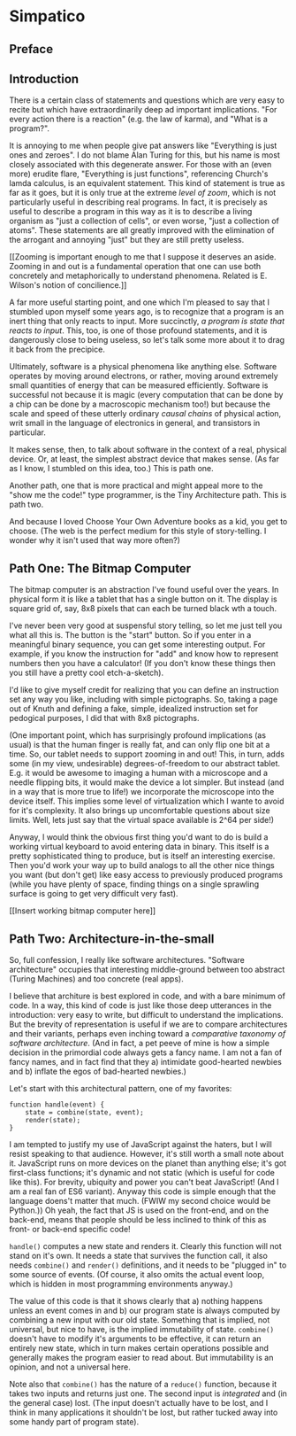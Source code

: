 # Simpatico

## Preface

## Introduction

There is a certain class of statements and questions which are very easy to recite but which have extraordinarily deep ad important implications. "For every action there is a reaction" (e.g. the law of karma), and "What is a program?".

It is annoying to me when people give pat answers like "Everything is just ones and zeroes". I do not blame Alan Turing for this, but his name is most closely associated with this degenerate answer. For those with an (even more) erudite flare, "Everything is just functions", referencing Church's lamda calculus, is an equivalent statement. This kind of statement is true as far as it goes, but it is only true at the extreme *level of zoom*, which is not particularly useful in describing real programs. In fact, it is precisely as useful to describe a program in this way as it is to describe a living organism as "just a collection of cells", or even worse, "just a collection of atoms". These statements are all greatly improved with the elimination of the arrogant and annoying "just" but they are still pretty useless.

[[Zooming is important enough to me that I suppose it deserves an aside. Zooming in and out is a fundamental operation that one can use both concretely and metaphorically to understand phenomena. Related is E. Wilson's notion of concilience.]]

A far more useful starting point, and one which I'm pleased to say that I stumbled upon myself some years ago, is to recognize that a program is an inert thing that only reacts to input. More succinctly, *a program is state that reacts to input*. This, too, is one of those profound statements, and it is dangerously close to being useless, so let's talk some more about it to drag it back from the precipice.

Ultimately, software is a physical phenomena like anything else. Software operates by moving around electrons, or rather, moving around extremely small quantities of energy that can be measured efficiently. Software is successful not because it is magic (every computation that can be done by a chip can be done by a macroscopic mechanism too!) but because the scale and speed of these utterly ordinary *causal chains* of physical action, writ small in the language of electronics in general, and transistors in particular.

It makes sense, then, to talk about software in the context of a real, physical device. Or, at least, the simplest abstract device that makes sense. (As far as I know, I stumbled on this idea, too.) This is path one.

Another path, one that is more practical and might appeal more to the "show me the code!" type programmer, is the Tiny Architecture path. This is path two.

And because I loved Choose Your Own Adventure books as a kid, you get to choose. (The web is the perfect medium for this style of story-telling. I wonder why it isn't used that way more often?)

## Path One: The Bitmap Computer

The bitmap computer is an abstraction I've found useful over the years. In physical form it is like a tablet that has a single button on it. The display is square grid of, say, 8x8 pixels that can each be turned black wth a touch.

I've never been very good at suspensful story telling, so let me just tell you what all this is. The button is the "start" button. So if you enter in a meaningful binary sequence, you can get some interesting output. For example, if you know the instruction for "add" and know how to represent numbers then you have a calculator! (If you don't know these things then you still have a pretty cool etch-a-sketch).

I'd like to give myself credit for realizing that you can define an instruction set any way you like, including with simple pictographs. So, taking a page out of Knuth and defining a fake, simple, idealized instruction set for pedogical purposes, I did that with 8x8 pictographs.

(One important point, which has surprisingly profound implications (as usual) is that the human finger is really fat, and can only flip one bit at a time. So, our tablet needs to support zooming in and out! This, in turn, adds some (in my view, undesirable) degrees-of-freedom to our abstract tablet. E.g. it would be awesome to imaging a human with a microscope and a needle flipping bits, it would make the device a lot simpler. But instead (and in a way that is more true to life!) we incorporate the microscope into the device itself. This implies some level of virtualization which I wante to avoid for it's complexity. It also brings up uncomfortable questions about size limits. Well, lets just say that the virtual space available is 2^64 per side!)

Anyway, I would think the obvious first thing you'd want to do is build a working virtual keyboard to avoid entering data in binary. This itself is a pretty sophisticated thing to produce, but is itself an interesting exercise. Then you'd work your way up to build analogs to all the other nice things you want (but don't get) like easy access to previously produced programs (while you have plenty of space, finding things on a single sprawling surface is going to get very difficult very fast).

[[Insert working bitmap computer here]]


## Path Two: Architecture-in-the-small

So, full confession, I really like software architectures. "Software architecture" occupies that interesting middle-ground between too abstract (Turing Machines) and too concrete (real apps).

I believe that architure is best explored in code, and with a bare minimum of code. In a way, this kind of code is just like those deep utterances in the introduction: very easy to write, but difficult to understand the implications. But the brevity of representation is useful if we are to compare architectures and their variants, perhaps even inching toward a *comparative taxonomy of software architecture*. (And in fact, a pet peeve of mine is how a simple decision in the primordial code always gets a fancy name. I am not a fan of fancy names, and in fact find that they a) intimidate good-hearted newbies and b) inflate the egos of bad-hearted newbies.)

Let's start with this architectural pattern, one of my favorites:

```
function handle(event) {
	state = combine(state, event);
	render(state);
}
```

I am tempted to justify my use of JavaScript against the haters, but I will resist speaking to that audience. However, it's still worth a small note about it. JavaScript runs on more devices on the planet than anything else; it's got first-class functions; it's dynamic and not static (which is useful for code like this). For brevity, ubiquity and power you can't beat JavaScript! (And I am a real fan of ES6 variant). Anyway this code is simple enough that the language doens't matter that much. (FWIW my second choice would be Python.)) Oh yeah, the fact that JS is used on the front-end, and on the back-end, means that people should be less inclined to think of this as front- or back-end specific code!

`handle()` computes a new state and renders it. Clearly this function will not stand on it's own. It needs a state that survives the function call, it also needs `combine()` and `render()` definitions, and it needs to be "plugged in" to some source of events. (Of course, it also omits the actual event loop, which is hidden in most programming environments anyway.)

The value of this code is that it shows clearly that a) nothing happens unless an event comes in and b) our program state is always computed by combining a new input with our old state. Something that is implied, not universal, but nice to have, is the implied immutability of state. `combine()` doesn't have to modify it's arguments to be effective, it can return an entirely new state, which in turn makes certain operations possible and generally makes the program easier to read about. But immutability is an opinion, and not a universal here.

Note also that `combine()` has the nature of a `reduce()` function, because it takes two inputs and returns just one. The second input is *integrated* and (in the general case) lost. (The input doesn't actually have to be lost, and I think in many applications it shouldn't be lost, but rather tucked away into some handy part of program state).



